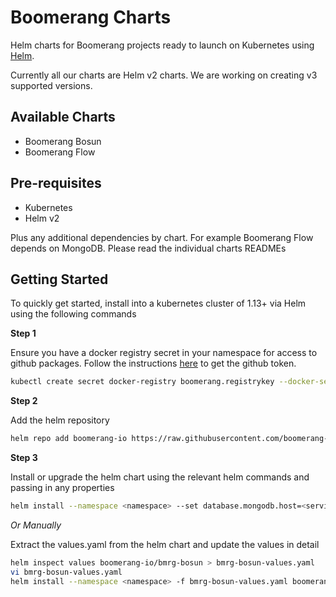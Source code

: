 # Boomerang Charts

Helm charts for Boomerang projects ready to launch on Kubernetes using [Helm](https://helm.sh).

Currently all our charts are Helm v2 charts. We are working on creating v3 supported versions.

## Available Charts

- Boomerang Bosun
- Boomerang Flow

## Pre-requisites

- Kubernetes
- Helm v2

Plus any additional dependencies by chart. For example Boomerang Flow depends on MongoDB. Please read the individual charts READMEs

## Getting Started

To quickly get started, install into a kubernetes cluster of 1.13+ via Helm using the following commands

**Step 1**

Ensure you have a docker registry secret in your namespace for access to github packages. Follow the instructions [here](https://help.github.com/en/github/managing-packages-with-github-packages/configuring-docker-for-use-with-github-packages#authenticating-to-github-packages) to get the github token.

```sh
kubectl create secret docker-registry boomerang.registrykey --docker-server=docker.pkg.github.com --docker-username=<github_username> --docker-password=<github_token> --docker-email=<github_email> --namespace=<namespace>
```

**Step 2**

Add the helm repository

```sh
helm repo add boomerang-io https://raw.githubusercontent.com/boomerang-io/boomerang.charts/index
```

**Step 3**

Install or upgrade the helm chart using the relevant helm commands and passing in any properties

```sh
helm install --namespace <namespace> --set database.mongodb.host=<service_name> --set database.mongodb.secretName=<mongodb_secret> boomerang-io/bmrg-bosun
```

*Or Manually*

Extract the values.yaml from the helm chart and update the values in detail

```sh
helm inspect values boomerang-io/bmrg-bosun > bmrg-bosun-values.yaml
vi bmrg-bosun-values.yaml
helm install --namespace <namespace> -f bmrg-bosun-values.yaml boomerang-io/bmrg-bosun
```
